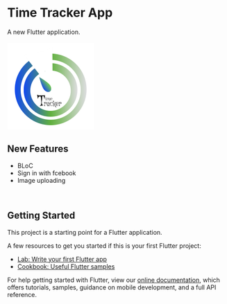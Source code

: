 # Time Tracker App

A new Flutter application.
<br /> <br />
<img src='assets/ic_launcher.png'>
## New Features 

<ul>
  <li> BLoC </li>
  <li> Sign in with fcebook </li>
  <li> Image uploading </li>
</ul>
<br />



## Getting Started

This project is a starting point for a Flutter application.

A few resources to get you started if this is your first Flutter project:

- [Lab: Write your first Flutter app](https://flutter.dev/docs/get-started/codelab)
- [Cookbook: Useful Flutter samples](https://flutter.dev/docs/cookbook)

For help getting started with Flutter, view our
[online documentation](https://flutter.dev/docs), which offers tutorials,
samples, guidance on mobile development, and a full API reference.
